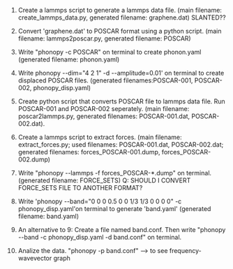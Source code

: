 1. Create a lammps script to generate a lammps data file.
   (main filename: create_lammps_data.py, generated filename: graphene.dat) SLANTED??
   
3. Convert 'graphene.dat' to POSCAR format using a python script.
  (main filename: lammps2poscar.py, generated filename: POSCAR) 
   
4. Write "phonopy -c POSCAR" on terminal to create phonon.yaml
   (generated filename: phonon.yaml)
   
5. Write phonopy --dim="4 2 1" -d --amplitude=0.01' on terminal to create displaced POSCAR files.
   (generated filenames:POSCAR-001, POSCAR-002, phonopy_disp.yaml)
   
6. Create python script that converts POSCAR file to lammps data file. Run POSCAR-001 and POSCAR-002 seperately.
    (main filename: poscar2lammps.py, generated filenames: POSCAR-001.dat, POSCAR-002.dat).
   
7. Create a lammps script to extract forces.
     (main filename: extract_forces.py; used filenames: POSCAR-001.dat, POSCAR-002.dat; generated filenames: forces_POSCAR-001.dump, forces_POSCAR-002.dump)

8. Write "phonopy --lammps -f forces_POSCAR-*.dump" on terminal.
    (generated filename: FORCE_SETS)      Q: SHOULD I CONVERT FORCE_SETS FILE TO ANOTHER FORMAT?
   
9. Write 'phonopy --band="0 0 0  0.5 0 0  1/3 1/3 0  0 0 0" -c phonopy_disp.yaml'on terminal to generate 'band.yaml'
    (generated filename: band.yaml)

10. An alternative to 9: Create a file named band.conf. Then write "phonopy --band -c phonopy_disp.yaml -d band.conf" on terminal.

11. Analize the data.
    "phonopy -p band.conf"  --> to see frequency-wavevector graph

